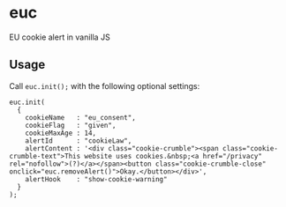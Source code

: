 # euc
EU cookie alert in vanilla JS

## Usage
Call `euc.init();` with the following optional settings:
    
    euc.init(
      {
        cookieName   : "eu_consent",
        cookieFlag   : "given",
        cookieMaxAge : 14,
        alertId      : "cookieLaw",
        alertContent : '<div class="cookie-crumble"><span class="cookie-crumble-text">This website uses cookies.&nbsp;<a href="/privacy" rel="nofollow">(?)</a></span><button class="cookie-crumble-close" onclick="euc.removeAlert()">Okay.</button></div>',
        alertHook    : "show-cookie-warning"
      }
    );
